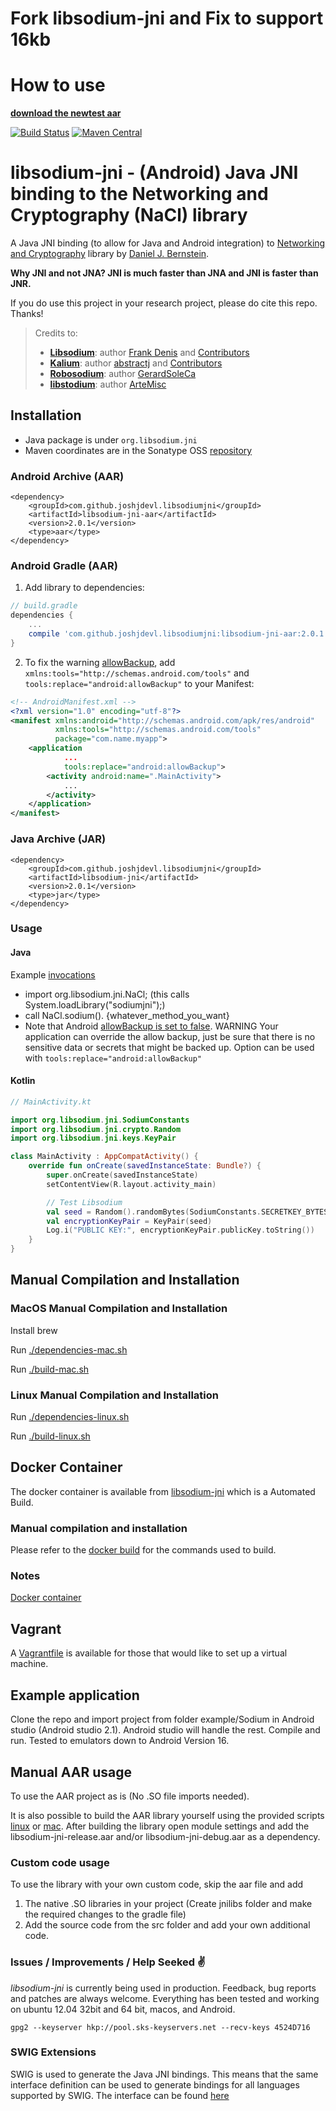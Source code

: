 # Fork libsodium-jni and Fix to support 16kb

# How to use

[**download the newtest aar**](https://github.com/guangxingmao/sodium-jni/tree/main/example/Sodium/libsodium-jni-release)

[![Build Status](https://travis-ci.org/joshjdevl/libsodium-jni.svg)](https://travis-ci.org/joshjdevl/libsodium-jni)
[![Maven Central](https://maven-badges.herokuapp.com/maven-central/com.github.joshjdevl.libsodiumjni/libsodium-jni/badge.svg)](https://oss.sonatype.org/#nexus-search;quick~libsodium)

# libsodium-jni - (Android) Java JNI binding to the Networking and Cryptography (NaCl) library 

A Java JNI binding (to allow for Java and Android integration) to [Networking and Cryptography](http://nacl.cr.yp.to/) library by [Daniel J. Bernstein](http://cr.yp.to/djb.html).

**Why JNI and not JNA? JNI is much faster than JNA and JNI is faster than JNR.**

If you do use this project in your research project, please do cite this repo. Thanks!

> Credits to: <br/>
> * [**Libsodium**](https://github.com/jedisct1/libsodium): author [Frank Denis](https://github.com/jedisct1) and [Contributors](https://github.com/jedisct1/libsodium/graphs/contributors)
> * [**Kalium**](https://github.com/abstractj/kalium): author [abstractj](https://github.com/abstractj) and [Contributors](https://github.com/abstractj/kalium/graphs/contributors)
> * [**Robosodium**](https://github.com/GerardSoleCa/Robosodium): author [GerardSoleCa](https://github.com/GerardSoleCa)
> * [**libstodium**](https://github.com/ArteMisc/libstodium): author [ArteMisc](https://github.com/ArteMisc)


## Installation

* Java package is under `org.libsodium.jni` 
* Maven coordinates are in the Sonatype OSS [repository](https://oss.sonatype.org/#nexus-search;quick~libsodium)

### Android Archive (AAR)
    <dependency>
        <groupId>com.github.joshjdevl.libsodiumjni</groupId>
        <artifactId>libsodium-jni-aar</artifactId>
        <version>2.0.1</version>
        <type>aar</type>
    </dependency>

### Android Gradle (AAR)
1. Add library to dependencies:
```gradle
// build.gradle
dependencies {
    ...
    compile 'com.github.joshjdevl.libsodiumjni:libsodium-jni-aar:2.0.1'
}
```
2. To fix the warning [allowBackup](src/main/AndroidManifest.xml), add `xmlns:tools="http://schemas.android.com/tools"` and `tools:replace="android:allowBackup"` to your Manifest:
```xml
<!-- AndroidManifest.xml -->
<?xml version="1.0" encoding="utf-8"?>
<manifest xmlns:android="http://schemas.android.com/apk/res/android"
          xmlns:tools="http://schemas.android.com/tools"
          package="com.name.myapp">
    <application
            ...
            tools:replace="android:allowBackup">
        <activity android:name=".MainActivity">
            ...
        </activity>
    </application>
</manifest>
```

### Java Archive (JAR)

    <dependency>
        <groupId>com.github.joshjdevl.libsodiumjni</groupId>
        <artifactId>libsodium-jni</artifactId>
        <version>2.0.1</version>
        <type>jar</type>
    </dependency>



### Usage
#### Java
Example [invocations](src/test/java/org/libsodium/jni/publickey/AuthenticatedEncryptionTest.java)

* import org.libsodium.jni.NaCl; (this calls System.loadLibrary("sodiumjni");)
* call NaCl.sodium(). {whatever_method_you_want}
* Note that Android [allowBackup is set to false](src/main/AndroidManifest.xml). WARNING Your application can override the allow backup, just be sure that there is no sensitive data or secrets that might be backed up. Option can be used with  `tools:replace="android:allowBackup"`

#### Kotlin
```kotlin
// MainActivity.kt

import org.libsodium.jni.SodiumConstants
import org.libsodium.jni.crypto.Random
import org.libsodium.jni.keys.KeyPair

class MainActivity : AppCompatActivity() {
    override fun onCreate(savedInstanceState: Bundle?) {
        super.onCreate(savedInstanceState)
        setContentView(R.layout.activity_main)

        // Test Libsodium
        val seed = Random().randomBytes(SodiumConstants.SECRETKEY_BYTES)
        val encryptionKeyPair = KeyPair(seed)
        Log.i("PUBLIC KEY:", encryptionKeyPair.publicKey.toString())
    }
}

```

## Manual Compilation and Installation

### MacOS Manual Compilation and Installation

Install brew

Run [./dependencies-mac.sh](dependencies-mac.sh)

Run [./build-mac.sh](build-mac.sh)

### Linux Manual Compilation and Installation

Run [./dependencies-linux.sh](dependencies-linux.sh)

Run [./build-linux.sh](build-linux.sh)

## Docker Container

The docker container is available from [libsodium-jni](https://hub.docker.com/r/joshjdevl/libsodium-jni/) which is a Automated Build.

### Manual compilation and installation

Please refer to the [docker build](https://github.com/joshjdevl/libsodium-jni/blob/master/Dockerfile) for the commands used to build.

### Notes

[Docker container](https://hub.docker.com/r/joshjdevl/libsodium-jni/)

## Vagrant

A [Vagrantfile](Vagrantfile) is available for those that would like to set up a virtual machine.


## Example application
Clone the repo and import project from folder example/Sodium in Android studio (Android studio 2.1). Android studio will handle the rest.
Compile and run. Tested to emulators down to Android Version 16.

## Manual AAR usage
To use the AAR project as is (No .SO file imports needed).

It is also possible to build the AAR library yourself using the provided scripts [linux](build-linux.sh) or [mac](build-mac.sh). After building the library open module settings and add the libsodium-jni-release.aar and/or libsodium-jni-debug.aar as a dependency.

### Custom code usage
To use the library with your own custom code, skip the aar file and add

1. The native .SO libraries in your project (Create jnilibs folder and make the required changes to the gradle file)
2. Add the source code from the src folder and add your own additional code.


### Issues / Improvements / Help Seeked :v:

*libsodium-jni* is currently being used in production. Feedback, bug reports and patches are always welcome. Everything has been tested and working on ubuntu 12.04 32bit and 64 bit, macos, and Android.

`gpg2 --keyserver hkp://pool.sks-keyservers.net --recv-keys 4524D716`

### SWIG Extensions

SWIG is used to generate the Java JNI bindings. This means that the same interface definition can be used to generate bindings for all languages supported by SWIG. The interface can be found [here](jni/sodium.i)
